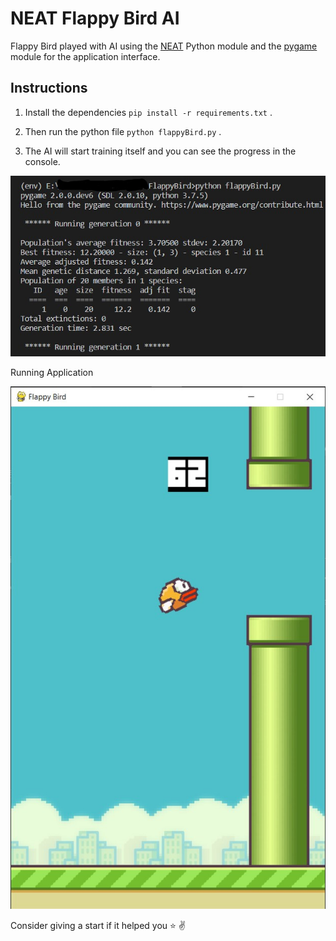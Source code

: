 # **NEAT Flappy Bird AI**

Flappy Bird played with AI using the [NEAT](https://neat-python.readthedocs.io/en/latest/neat_overview.html) Python module and the [pygame](https://www.pygame.org/docs/) module for the application interface.

## Instructions

1. Install the dependencies `pip install -r requirements.txt` .

2. Then run the python file `python flappyBird.py` .

3. The AI will start training itself and you can see the progress in the console.

![ConsoleOP](FlappyBirdConsoleop.jpg)

Running Application

![Flappy Bird](flappyBird.jpg)

Consider giving a start if it helped you ⭐ ✌
